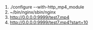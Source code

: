 
1. ./configure --with-http_mp4_module
1.  ~/bin/nginx/sbin/nginx
1.  http://0.0.0.0:9999/test7.mp4
1.  http://0.0.0.0:9999/test7.mp4?start=10
